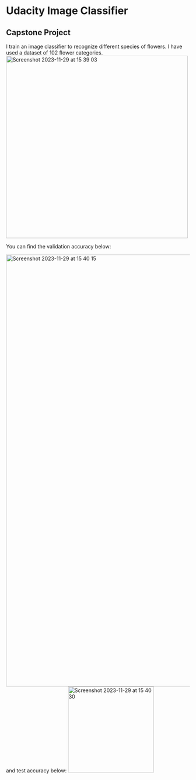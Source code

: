 # Udacity Image Classifier
## Capstone Project
I train an image classifier to recognize different species of flowers. I have used a dataset of 102 flower categories.
<img width="498" alt="Screenshot 2023-11-29 at 15 39 03" src="https://github.com/nazayis/udacity-image-classifier/assets/69856039/5d1a6738-16fa-4927-b6ff-0e8f570d9e5d">

You can find the validation accuracy below:

<img width="1179" alt="Screenshot 2023-11-29 at 15 40 15" src="https://github.com/nazayis/udacity-image-classifier/assets/69856039/3efac541-1ffc-4039-9ef1-2449c7f98241">
and test accuracy below:

<img width="235" alt="Screenshot 2023-11-29 at 15 40 30" src="https://github.com/nazayis/udacity-image-classifier/assets/69856039/e6de2b55-34b5-4cd8-8192-daad8e61c52f">

